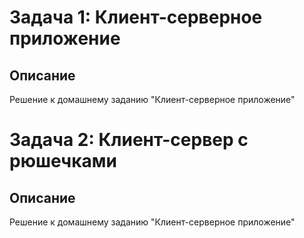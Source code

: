 # Задача 1: Клиент-серверное приложение

## Описание
Решение к домашнему заданию "Клиент-серверное приложение"

# Задача 2: Клиент-сервер с рюшечками

## Описание
Решение к домашнему заданию "Клиент-серверное приложение"

